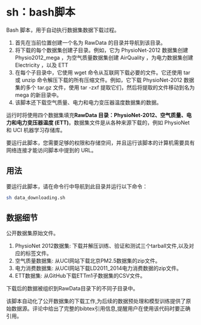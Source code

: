 # sh：bash脚本

Bash 脚本，用于自动执行数据集数据下载过程。

1. 首先在当前位置创建一个名为 RawData 的目录并导航到该目录。
2. 将下载的每个数据集创建子目录。例如，它为 PhysioNet-2012 数据集创建 Physio2012_mega ，为空气质量数据集创建 AirQuality ，为电力数据集创建 Electricity ，以及 ETT 
3. 在每个子目录中，它使用 wget 命令从互联网下载必要的文件。它还使用 tar 或 unzip 命令解压下载的所有压缩文件。例如，它下载 PhysioNet-2012 数据集的多个 tar.gz 文件，使用 tar -zxf 提取它们，然后将提取的文件移动到名为 mega 的新目录中。
4. 该脚本还下载空气质量、电力和电力变压器温度数据集的数据。

运行时将使用四个数据集填充**RawData 目录：PhysioNet-2012、空气质量、电力和电力变压器温度 (ETT)**。数据集文件是从各种来源下载的，例如 PhysioNet 和 UCI 机器学习存储库。

要运行此脚本，您需要足够的权限和存储空间，并且运行该脚本的计算机需要具有网络连接才能访问脚本中提到的 URL。

## 用法

要运行此脚本，请在命令行中导航到此目录并运行以下命令：

```bash
sh data_downloading.sh
```

## 数据细节

公开数据集原始文件。

1. PhysioNet 2012数据集: 下载并解压训练、验证和测试三个tarball文件,以及对应的标签文件。
2. 空气质量数据集: 从UCI网站下载北京PM2.5数据集的zip文件。
3. 电力消费数据集: 从UCI网站下载LD2011_2014电力消费数据的zip文件。
4. ETT数据集: 从GitHub下载ETTm1子数据集的CSV文件。

下载后的数据被组织到RawData目录下的不同子目录中。

该脚本自动化了公开数据集的下载工作,为后续的数据预处理和模型训练提供了原始数据源。评论中给出了完整的bibtex引用信息,提醒用户在使用该代码时要正确引用。 